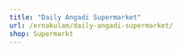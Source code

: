 ```yaml
---
title: "Daily Angadi Supermarket"
url: /ernakulam/daily-angadi-supermarket/
shop: Supermarkt
---
```

